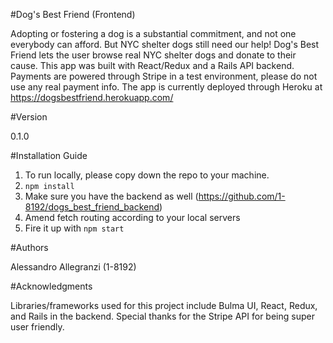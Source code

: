 #Dog's Best Friend (Frontend)

Adopting or fostering a dog is a substantial commitment, and not one everybody can afford. But NYC shelter dogs still need our help! Dog's Best Friend lets the user browse real NYC shelter dogs and donate to their cause. This app was built with React/Redux and a Rails API backend. Payments are powered through Stripe in a test environment, please do not use any real payment info. The app is currently deployed through Heroku at https://dogsbestfriend.herokuapp.com/

#Version

0.1.0

#Installation Guide

1. To run locally, please copy down the repo to your machine.
2. `npm install`
3. Make sure you have the backend as well (https://github.com/1-8192/dogs_best_friend_backend)
3. Amend fetch routing according to your local servers
4. Fire it up with `npm start`

#Authors

Alessandro Allegranzi (1-8192)

#Acknowledgments

Libraries/frameworks used for this project include Bulma UI, React, Redux, and Rails in the backend. Special thanks for the Stripe API for being super user friendly.
